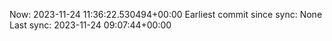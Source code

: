 Now: 2023-11-24 11:36:22.530494+00:00 Earliest commit since sync: None Last sync: 2023-11-24 09:07:44+00:00
